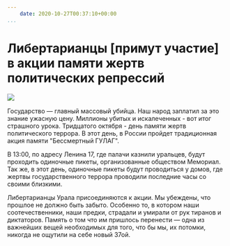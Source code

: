 ```yaml
---
    date: 2020-10-27T00:37:10+00:00
...
```


# Либертарианцы [примут участие] в акции памяти жертв политических репрессий

![​](https://telegra.ph/file/14fe63d5b5f32f776d3c4.jpg)

Государство — главный массовый убийца. Наш народ заплатил за это знание ужасную цену. Миллионы убитых и искалеченных - вот итог страшного урока. Тридцатого октября - день памяти жертв политического террора. В этот день, в России пройдет традиционная акция памяти "Бессмертный ГУЛАГ".

В 13:00, по адресу Ленина 17, где палачи казнили уральцев, будут проходить одиночные пикеты, организованные обществом Мемориал. Так же, в этот день, одиночные пикеты будут проводиться у домов, где жертвы государственного террора проводили последние часы со своими близкими. 

Либертарианцы Урала присоединяются к акции. Мы убеждены, что прошлое не должно быть забыто. Особенно то, в котором наши соотечественники, наши предки, страдали и умирали от рук тиранов и диктаторов. Память о том что им пришлось перенести — одна из важнейших вещей необходимых для того, что бы мы, их потомки, никогда не ощутили на себе новый 37ой.
